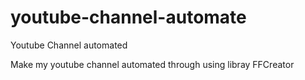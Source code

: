 # youtube-channel-automate
Youtube Channel automated

Make my youtube channel automated through using libray FFCreator
